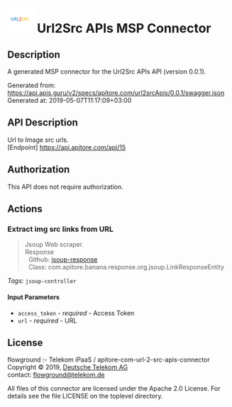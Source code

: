 # ![LOGO](logo.png) Url2Src APIs MSP Connector

## Description

A generated MSP connector for the Url2Src APIs API (version 0.0.1).

Generated from: https://api.apis.guru/v2/specs/apitore.com/url2srcApis/0.0.1/swagger.json<br/>
Generated at: 2019-05-07T11:17:09+03:00

## API Description

Url to Image src urls.<BR />[Endpoint] https://api.apitore.com/api/15

## Authorization

This API does not require authorization.

## Actions

### Extract img src links from URL

> Jsoup Web scraper.<BR />Response<BR />&nbsp; Github: <a href="https://github.com/keigohtr/apitore-response-parent/tree/master/jsoup-response">jsoup-response</a><BR />&nbsp; Class: com.apitore.banana.response.org.jsoup.LinkResponseEntity<BR />

*Tags:* `jsoup-controller`

#### Input Parameters
* `access_token` - _required_ - Access Token
* `url` - _required_ - URL

## License

flowground :- Telekom iPaaS / apitore-com-url-2-src-apis-connector<br/>
Copyright © 2019, [Deutsche Telekom AG](https://www.telekom.de)<br/>
contact: flowground@telekom.de

All files of this connector are licensed under the Apache 2.0 License. For details
see the file LICENSE on the toplevel directory.
